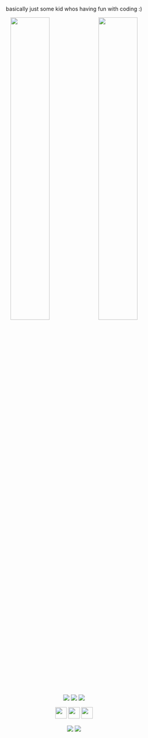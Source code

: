 <p align=center>
 basically just some kid whos having fun with coding :)
</p>
  
<p align=center>
  <a href="https://discord.com/users/916601585038131222"><img src="https://lanyard-profile-readme.vercel.app/api/916601585038131222?theme=dark&bg=9b7e7e&animated=true&hideDiscrim=true&borderRadius=30px&idleMessage=Probably%20doing%20something%20else..." width=45%></a>
  <a href="https://discord.com/users/1033787431482310756"><img src="https://lanyard-profile-readme.vercel.app/api/1033787431482310756?theme=dark&bg=534582&animated=true&hideDiscrim=true&borderRadius=30px&idleMessage=Probably%20doing%20something%20else..." width=45%></a>
</p>

<p align="center">
  <a href="https://github.com/Gumbobrot"><img src="https://img.shields.io/github/followers/Gumbobrot?style=for-the-badge"></img></a>
  <a href="https://github.com/Gumbobrot"><img src="https://img.shields.io/github/stars/Gumbobrot?style=for-the-badge"></img></a>
  <a href="https://discord.gg/k9vMcMzvHd"><img src="https://img.shields.io/website?down_message=discord.gg/k9vMcMzvHd%20is%20down%21&style=for-the-badge&up_message=discord.gg/k9vMcMzvHd%20is%20up%21&url=https%3A%2F%2Fdiscord.gg/k9vMcMzvHd"></img></a>
</p>

<p align="center">
<a href="https://discordlookup.com/user/916601585038131222"><img src="https://img.shields.io/badge/Discord-%237289DA.svg?style=for-the-badge&logo=discord&logoColor=white" style="margin-bottom: 4px;" height="30px" target="_blank"></a>
<a href="https://www.instagram.com/jo.ghz"><img src="https://img.shields.io/badge/Instagram-%23E4405F.svg?style=for-the-badge&logo=Instagram&logoColor=white" style="margin-bottom: 4px;" height="30px" target="_blank"></a>
<a href="https://www.youtube.com/channel/UCEhGWgNEn1T1CgyzesW_PSw"><img src="https://img.shields.io/badge/YouTube-%23FF0000.svg?style=for-the-badge&logo=YouTube&logoColor=white" style="margin-bottom: 4px;" height="30px" target="_blank"></a>
</p>

<p align="center">
  <a href="https://github.com/Gumbobrot"><img src="https://img.shields.io/badge/python-3670A0?style=for-the-badge&logo=python&logoColor=ffdd54"></a>
  <a href="https://github.com/Gumbobrot"><img src="https://img.shields.io/badge/javascript-%23323330.svg?style=for-the-badge&logo=javascript&logoColor=%23F7DF1E"></a>
</p>
